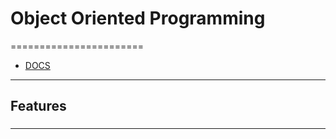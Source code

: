 # Object Oriented Programming
=======================

- [DOCS]()


-----------------------------------------------------------------------------------------------------

## Features


### 


-----------------------------------------------------------------------------------------------------